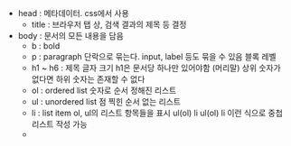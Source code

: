 
- head : 메타데이터. css에서 사용
	- title : 브라우저 탭 상, 검색 결과의 제목 등 결정
- body : 문서의 모든 내용을 담음
	-  b : bold
	- p : paragraph
	  단락으로 묶는다. input, label 등도 묶을 수 있음
	  블록 레벨
	- h1 ~ h6 : 제목 글자 크기
	  h1은 문서당 하나만 있어야함 (머리말)
	  상위 숫자가 없다면 하위 숫자는 존재할 수 없다
	- ol : ordered list
	  숫자로 순서 정해진 리스트
	- ul : unordered list
	  점 찍힌 순서 없는 리스트
	- li : list item
	  ol, ul의 리스트 항목들을 표시
	  ul(ol)
		  li
			  ul(ol)
				  li
		이런 식으로 중첩 리스트 작성 가능
	- 